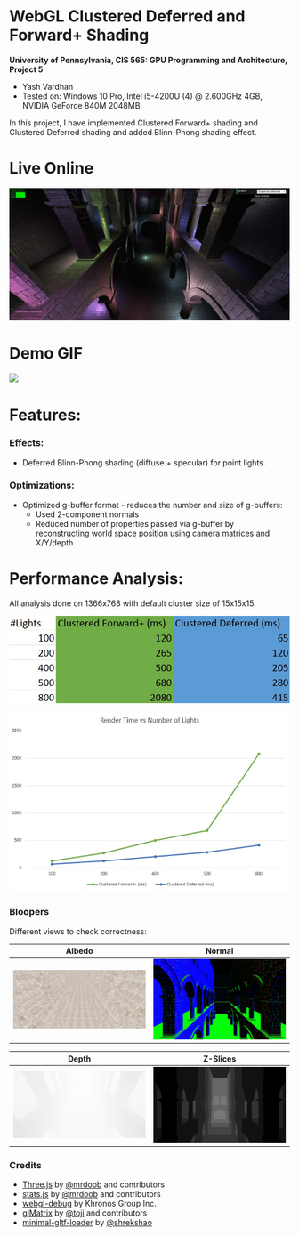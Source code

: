 WebGL Clustered Deferred and Forward+ Shading
=============================================

**University of Pennsylvania, CIS 565: GPU Programming and Architecture, Project 5**

* Yash Vardhan
* Tested on: Windows 10 Pro, Intel i5-4200U (4) @ 2.600GHz 4GB, NVIDIA GeForce 840M 2048MB

In this project, I have implemented Clustered Forward+ shading and Clustered Deferred shading and added Blinn-Phong shading effect.

# Live Online
[![](images/ss.jpg)](https://yashv28.github.io/Project5-WebGL-Clustered-Deferred-Forward-Plus/)

# Demo GIF
![](images/y.gif)

# Features:

### Effects:
* Deferred Blinn-Phong shading (diffuse + specular) for point lights.

### Optimizations:
* Optimized g-buffer format - reduces the number and size of g-buffers: 
  - Used 2-component normals
  - Reduced number of properties passed via g-buffer by reconstructing world space position using camera matrices and X/Y/depth

# Performance Analysis:

All analysis done on 1366x768 with default cluster size of 15x15x15.

![](images/table.jpg)

![](images/graph.jpg)

### Bloopers

Different views to check correctness:

|  Albedo | Normal |
| ----------- | ----------- |
| ![](images/albedo.jpg) | ![](images/normal.jpg) |

| Depth | Z-Slices |
| ----------- | ----------- |
| ![](images/depth.jpg) | ![](images/z.jpg) |

### Credits

* [Three.js](https://github.com/mrdoob/three.js) by [@mrdoob](https://github.com/mrdoob) and contributors
* [stats.js](https://github.com/mrdoob/stats.js) by [@mrdoob](https://github.com/mrdoob) and contributors
* [webgl-debug](https://github.com/KhronosGroup/WebGLDeveloperTools) by Khronos Group Inc.
* [glMatrix](https://github.com/toji/gl-matrix) by [@toji](https://github.com/toji) and contributors
* [minimal-gltf-loader](https://github.com/shrekshao/minimal-gltf-loader) by [@shrekshao](https://github.com/shrekshao)
